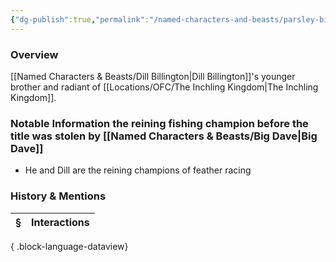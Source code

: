 ```yaml
---
{"dg-publish":true,"permalink":"/named-characters-and-beasts/parsley-billington/","tags":["NPC"],"updated":"2025-06-10T19:10:58.470+01:00"}
---
```



### Overview
[[Named Characters & Beasts/Dill Billington\|Dill Billington]]'s younger brother and radiant of [[Locations/OFC/The Inchling Kingdom\|The Inchling Kingdom]].

### Notable Information the reining fishing champion before the title was stolen by [[Named Characters & Beasts/Big Dave\|Big Dave]]
- He and Dill are the reining champions of feather racing 

### History & Mentions
| § | Interactions |
| - | ------------ |

{ .block-language-dataview}